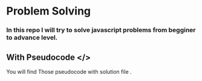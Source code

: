 # Problem Solving 
### In this repo I will try to solve javascript problems from begginer to advance level.
## With Pseudocode </>

You will find Those pseudocode with solution file .
     